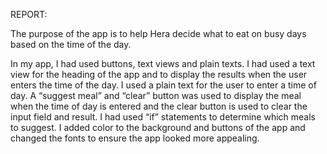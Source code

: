 REPORT: 

The purpose of the app is to help Hera decide what to eat on busy days based on the time of the day. 

 In my app, I had used buttons, text views and plain texts. 
 I had used a text view for the heading of the app and to display the results when the user enters the time of the day.
 I used a plain text for the user to enter a time of day.
 A “suggest meal” and “clear” button was used to display the meal when the time of day is entered and the clear button is used to clear the input field and result. 
 I had used “if” statements to determine which meals to suggest.
 I added color to the background and buttons of the app and changed the fonts to ensure the app looked more appealing. 

 
